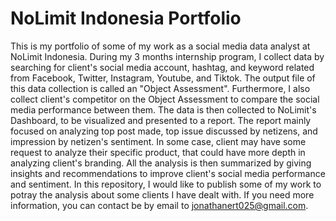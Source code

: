 # NoLimit Indonesia Portfolio
This is my portfolio of some of my work as a social media data analyst at NoLimit Indonesia. During my 3 months internship program, I collect data by searching for client's social media account, hashtag, and keyword related from Facebook, Twitter, Instagram, Youtube, and Tiktok. The output file of this data collection is called an "Object Assessment". Furthermore, I also collect client's competitor on the Object Assessment to compare the social media performance between them. The data is then collected to NoLimit's Dashboard, to be visualized and presented to a report. The report mainly focused on analyzing top post made, top issue discussed by netizens, and impression by netizen's sentiment. In some case, client may have some request to analyze their specific product, that could have more depth in analyzing client's branding. All the analysis is then summarized by giving insights and recommendations to improve client's social media performance and sentiment. In this repository, I would like to publish some of my work to potray the analysis about some clients I have dealt with. If you need more information, you can contact be by email to jonathanert025@gmail.com.
